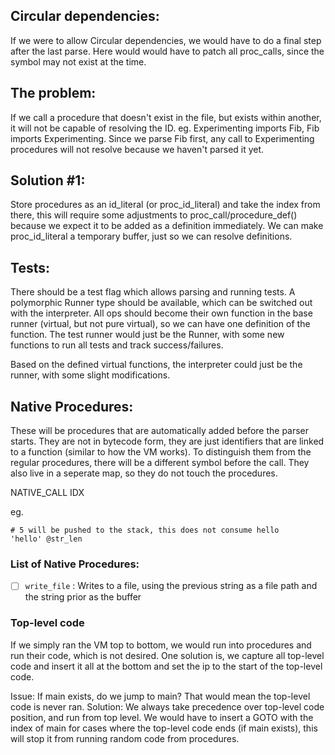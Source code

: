 ## Circular dependencies:

If we were to allow Circular dependencies, we would have to do a final step after 
the last parse. Here would would have to patch all proc_calls, since the symbol may
not exist at the time.

## The problem:
If we call a procedure that doesn't exist in the file, but exists within another,
it will not be capable of resolving the ID. eg. Experimenting imports Fib, Fib imports
Experimenting. Since we parse Fib first, any call to Experimenting procedures will not
resolve because we haven't parsed it yet.

## Solution #1:
Store procedures as an id_literal (or proc_id_literal) and take the index from there,
this will require some adjustments to proc_call/procedure_def() because we expect it
to be added as a definition immediately. We can make proc_id_literal a temporary buffer,
just so we can resolve definitions.


## Tests:
There should be a test flag which allows parsing and running tests. A polymorphic Runner type should be
available, which can be switched out with the interpreter. All ops should become their own function in
the base runner (virtual, but not pure virtual), so we can have one definition of the function. The 
test runner would just be the Runner, with some new functions to run all tests and track success/failures.

Based on the defined virtual functions, the interpreter could just be the runner, with some slight modifications.


## Native Procedures:
These will be procedures that are automatically added before the parser starts. They are not in bytecode form, they are just
identifiers that are linked to a function (similar to how the VM works). To distinguish them from the regular procedures,
there will be a different symbol before the call. They also live in a seperate map, so they do not touch the procedures.

NATIVE_CALL IDX

eg.
```
# 5 will be pushed to the stack, this does not consume hello
'hello' @str_len
```

### List of Native Procedures:
* [ ] `write_file` : Writes to a file, using the previous string as a file path and the string prior as the buffer


### Top-level code
If we simply ran the VM top to bottom, we would run into procedures and run their code, which is not desired. One solution is, we capture all top-level code and insert it all at the bottom and set the ip to the start of the top-level code.

Issue: If main exists, do we jump to main? That would mean the top-level code is never ran.
Solution: We always take precedence over top-level code position, and run from top level. We would have to insert a GOTO with the index of main for cases where the top-level code ends (if main exists), this will stop it from running random code from procedures.